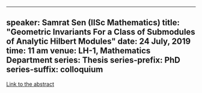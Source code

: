 
---
speaker: Samrat Sen (IISc Mathematics)
title: "Geometric Invariants For a Class of Submodules of Analytic Hilbert Modules"
date: 24 July, 2019
time: 11 am
venue: LH-1, Mathematics Department
series: Thesis
series-prefix: PhD
series-suffix: colloquium
---

[Link to the abstract]({{site.baseurl}}/images/2019-07-24-Samrat-Sen-PhD-abstract.pdf)
